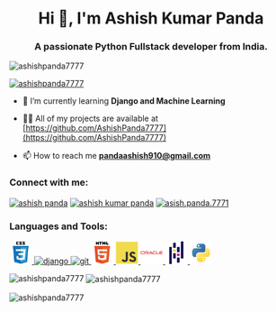 <h1 align="center">Hi 👋, I'm Ashish Kumar Panda</h1>
<h3 align="center">A passionate Python Fullstack developer from India.</h3>

<p align="left"> <img src="https://komarev.com/ghpvc/?username=ashishpanda7777&label=Profile%20views&color=0e75b6&style=flat" alt="ashishpanda7777" /> </p>

<p align="left"> <a href="https://github.com/ryo-ma/github-profile-trophy"><img src="https://github-profile-trophy.vercel.app/?username=ashishpanda7777" alt="ashishpanda7777" /></a> </p>

- 🌱 I’m currently learning **Django and Machine Learning**

- 👨‍💻 All of my projects are available at [https://github.com/AshishPanda7777](https://github.com/AshishPanda7777)

- 📫 How to reach me **pandaashish910@gmail.com**

<h3 align="left">Connect with me:</h3>
<p align="left">
<a href="https://linkedin.com/in/ashish panda" target="blank"><img align="center" src="https://raw.githubusercontent.com/rahuldkjain/github-profile-readme-generator/master/src/images/icons/Social/linked-in-alt.svg" alt="ashish panda" height="30" width="40" /></a>
<a href="https://fb.com/ashish kumar panda" target="blank"><img align="center" src="https://raw.githubusercontent.com/rahuldkjain/github-profile-readme-generator/master/src/images/icons/Social/facebook.svg" alt="ashish kumar panda" height="30" width="40" /></a>
<a href="https://instagram.com/asish.panda.7771" target="blank"><img align="center" src="https://raw.githubusercontent.com/rahuldkjain/github-profile-readme-generator/master/src/images/icons/Social/instagram.svg" alt="asish.panda.7771" height="30" width="40" /></a>
</p>

<h3 align="left">Languages and Tools:</h3>
<p align="left"> <a href="https://www.w3schools.com/css/" target="_blank" rel="noreferrer"> <img src="https://raw.githubusercontent.com/devicons/devicon/master/icons/css3/css3-original-wordmark.svg" alt="css3" width="40" height="40"/> </a> <a href="https://www.djangoproject.com/" target="_blank" rel="noreferrer"> <img src="https://cdn.worldvectorlogo.com/logos/django.svg" alt="django" width="40" height="40"/> </a> <a href="https://git-scm.com/" target="_blank" rel="noreferrer"> <img src="https://www.vectorlogo.zone/logos/git-scm/git-scm-icon.svg" alt="git" width="40" height="40"/> </a> <a href="https://www.w3.org/html/" target="_blank" rel="noreferrer"> <img src="https://raw.githubusercontent.com/devicons/devicon/master/icons/html5/html5-original-wordmark.svg" alt="html5" width="40" height="40"/> </a> <a href="https://developer.mozilla.org/en-US/docs/Web/JavaScript" target="_blank" rel="noreferrer"> <img src="https://raw.githubusercontent.com/devicons/devicon/master/icons/javascript/javascript-original.svg" alt="javascript" width="40" height="40"/> </a> <a href="https://www.oracle.com/" target="_blank" rel="noreferrer"> <img src="https://raw.githubusercontent.com/devicons/devicon/master/icons/oracle/oracle-original.svg" alt="oracle" width="40" height="40"/> </a> <a href="https://pandas.pydata.org/" target="_blank" rel="noreferrer"> <img src="https://raw.githubusercontent.com/devicons/devicon/2ae2a900d2f041da66e950e4d48052658d850630/icons/pandas/pandas-original.svg" alt="pandas" width="40" height="40"/> </a> <a href="https://www.python.org" target="_blank" rel="noreferrer"> <img src="https://raw.githubusercontent.com/devicons/devicon/master/icons/python/python-original.svg" alt="python" width="40" height="40"/> </a> </p>

<p><img align="left" src="https://github-readme-stats.vercel.app/api/top-langs?username=ashishpanda7777&show_icons=true&locale=en&layout=compact" alt="ashishpanda7777" /></p>

<p>&nbsp;<img align="center" src="https://github-readme-stats.vercel.app/api?username=ashishpanda7777&show_icons=true&locale=en" alt="ashishpanda7777" /></p>

<p><img align="center" src="https://github-readme-streak-stats.herokuapp.com/?user=ashishpanda7777&" alt="ashishpanda7777" /></p>
